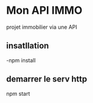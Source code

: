 # Mon API IMMO

projet immobilier via une API

## insatllation 

-npm install

## demarrer le serv http

npm start